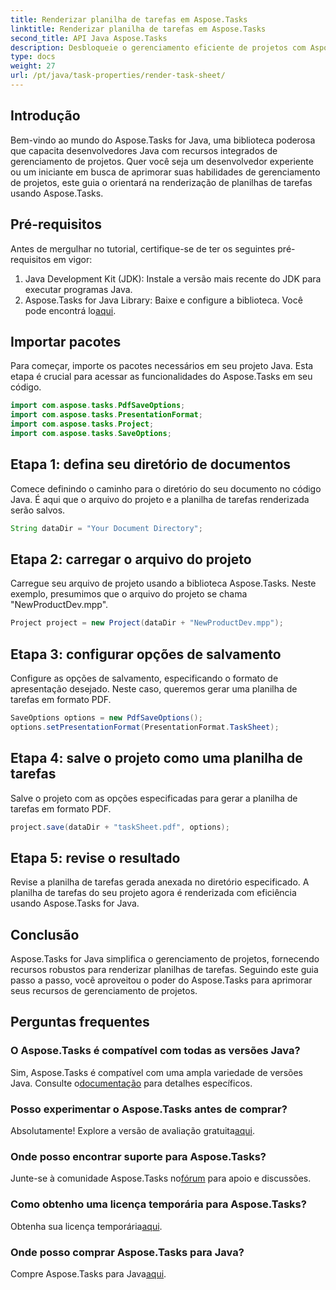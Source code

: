 ```yaml
---
title: Renderizar planilha de tarefas em Aspose.Tasks
linktitle: Renderizar planilha de tarefas em Aspose.Tasks
second_title: API Java Aspose.Tasks
description: Desbloqueie o gerenciamento eficiente de projetos com Aspose.Tasks for Java. Renderize planilhas de tarefas perfeitamente. Explore o guia completo agora!
type: docs
weight: 27
url: /pt/java/task-properties/render-task-sheet/
---
```

## Introdução
Bem-vindo ao mundo do Aspose.Tasks for Java, uma biblioteca poderosa que capacita desenvolvedores Java com recursos integrados de gerenciamento de projetos. Quer você seja um desenvolvedor experiente ou um iniciante em busca de aprimorar suas habilidades de gerenciamento de projetos, este guia o orientará na renderização de planilhas de tarefas usando Aspose.Tasks.
## Pré-requisitos
Antes de mergulhar no tutorial, certifique-se de ter os seguintes pré-requisitos em vigor:
1. Java Development Kit (JDK): Instale a versão mais recente do JDK para executar programas Java.
2.  Aspose.Tasks for Java Library: Baixe e configure a biblioteca. Você pode encontrá lo[aqui](https://releases.aspose.com/tasks/java/).
## Importar pacotes
Para começar, importe os pacotes necessários em seu projeto Java. Esta etapa é crucial para acessar as funcionalidades do Aspose.Tasks em seu código.
```java
import com.aspose.tasks.PdfSaveOptions;
import com.aspose.tasks.PresentationFormat;
import com.aspose.tasks.Project;
import com.aspose.tasks.SaveOptions;
```
## Etapa 1: defina seu diretório de documentos
Comece definindo o caminho para o diretório do seu documento no código Java. É aqui que o arquivo do projeto e a planilha de tarefas renderizada serão salvos.
```java
String dataDir = "Your Document Directory";
```
## Etapa 2: carregar o arquivo do projeto
Carregue seu arquivo de projeto usando a biblioteca Aspose.Tasks. Neste exemplo, presumimos que o arquivo do projeto se chama "NewProductDev.mpp".
```java
Project project = new Project(dataDir + "NewProductDev.mpp");
```
## Etapa 3: configurar opções de salvamento
Configure as opções de salvamento, especificando o formato de apresentação desejado. Neste caso, queremos gerar uma planilha de tarefas em formato PDF.
```java
SaveOptions options = new PdfSaveOptions();
options.setPresentationFormat(PresentationFormat.TaskSheet);
```
## Etapa 4: salve o projeto como uma planilha de tarefas
Salve o projeto com as opções especificadas para gerar a planilha de tarefas em formato PDF.
```java
project.save(dataDir + "taskSheet.pdf", options);
```
## Etapa 5: revise o resultado
Revise a planilha de tarefas gerada anexada no diretório especificado. A planilha de tarefas do seu projeto agora é renderizada com eficiência usando Aspose.Tasks for Java.
## Conclusão
Aspose.Tasks for Java simplifica o gerenciamento de projetos, fornecendo recursos robustos para renderizar planilhas de tarefas. Seguindo este guia passo a passo, você aproveitou o poder do Aspose.Tasks para aprimorar seus recursos de gerenciamento de projetos.

## Perguntas frequentes
### O Aspose.Tasks é compatível com todas as versões Java?
 Sim, Aspose.Tasks é compatível com uma ampla variedade de versões Java. Consulte o[documentação](https://reference.aspose.com/tasks/java/) para detalhes específicos.
### Posso experimentar o Aspose.Tasks antes de comprar?
 Absolutamente! Explore a versão de avaliação gratuita[aqui](https://releases.aspose.com/).
### Onde posso encontrar suporte para Aspose.Tasks?
 Junte-se à comunidade Aspose.Tasks no[fórum](https://forum.aspose.com/c/tasks/15) para apoio e discussões.
### Como obtenho uma licença temporária para Aspose.Tasks?
 Obtenha sua licença temporária[aqui](https://purchase.aspose.com/temporary-license/).
### Onde posso comprar Aspose.Tasks para Java?
 Compre Aspose.Tasks para Java[aqui](https://purchase.aspose.com/buy).